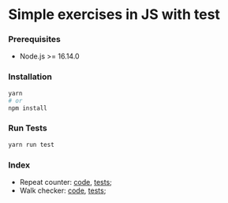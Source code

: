 # Simple exercises in JS with test

### Prerequisites

- Node.js >= 16.14.0

### Installation

```bash
yarn
# or
npm install
```

### Run Tests

```bash
yarn run test
```

### Index

- Repeat counter: [code](./repeat-counter/index.js), [tests](./repeat-counter/index.test.js);
- Walk checker: [code](./walk-checker/index.js), [tests](./walk-checker/index.test.js);